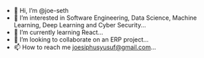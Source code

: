 - 👋 Hi, I’m @joe-seth
- 👀 I’m interested in Software Engineering, Data Science, Machine Learning, Deep Learning and Cyber Security...
- 🌱 I’m currently learning React...
- 💞️ I’m looking to collaborate on an ERP project...
- 📫 How to reach me joesiphusyusuf@gmail.com...

<!---
joe-seth/joe-seth is a ✨ special ✨ repository because its `README.md` (this file) appears on your GitHub profile.
You can click the Preview link to take a look at your changes.
--->
